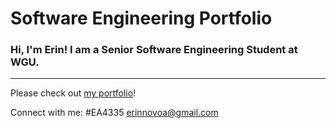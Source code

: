 # Software Engineering Portfolio

### Hi, I'm Erin! I am a Senior Software Engineering Student at WGU.

---
Please check out [my portfolio](https://erin-novoa-portfolio.w3spaces.com/)!

Connect with me:
#EA4335 erinnovoa@gmail.com
